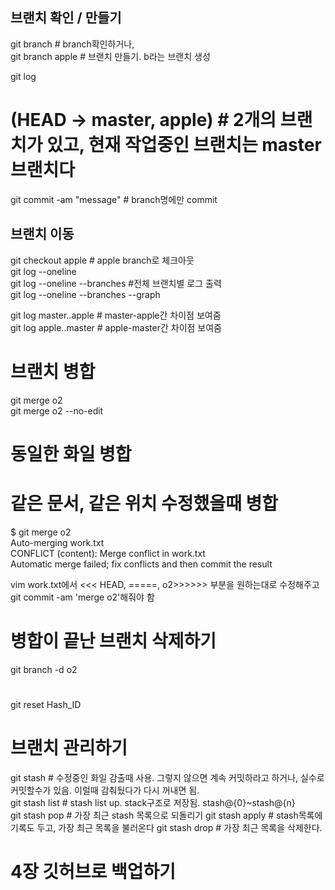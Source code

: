 ## 브랜치 확인 / 만들기  
git branch # branch확인하거나,   
git branch apple # 브랜치 만들기. b라는 브랜치 생성  

git log  
# (HEAD -> master, apple) # 2개의 브랜치가 있고, 현재 작업중인 브랜치는 master브랜치다  

git commit -am "message" # branch명에만 commit  

## 브랜치 이동  
git checkout apple # apple branch로 체크아웃  
git log --oneline  
git log --oneline --branches #전체 브랜치별 로그 출력  
git log --oneline --branches --graph  

git log master..apple # master-apple간 차이점 보여줌  
git log apple..master # apple-master간 차이점 보여줌  

# 브랜치 병합  
git merge o2   
git merge o2 --no-edit  

# 동일한 화일 병합  


# 같은 문서, 같은 위치 수정했을때 병합  
$ git merge o2   
Auto-merging work.txt  
CONFLICT (content): Merge conflict in work.txt  
Automatic merge failed; fix conflicts and then commit the result  

vim work.txt에서 <<< HEAD, =====, o2>>>>>> 부분을 원하는대로 수정해주고 git commit -am 'merge o2'해줘야 함  

# 병합이 끝난 브랜치 삭제하기  
git branch -d o2  

# 
git reset Hash_ID  

# 브랜치 관리하기
git stash # 수정중인 화일 감출때 사용. 그렇지 않으면 계속 커밋하라고 하거나, 실수로 커밋할수가 있음. 이럴때 감춰뒀다가 다시 꺼내면 됨.  
git stash list # stash list up. stack구조로 저장됨. stash@{0}~stash@{n}  
git stash pop # 가장 최근 stash 목록으로 되돌리기
git stash apply # stash목록에 기록도 두고, 가장 최근 목록을 불러온다
git stash drop # 가장 최근 목록을 삭제한다.

# 4장 깃허브로 백업하기
